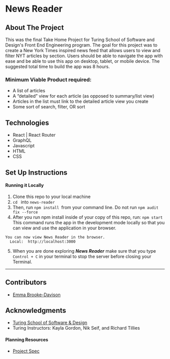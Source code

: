 # News Reader

## About The Project

This was the final Take Home Project for Turing School of Software and Design's Front End Engineering program. The goal for this project was to create a New York Times inspired news feed that allows users to view and filter NYT articles by section. Users should be able to navigate the app with ease and be able to use this app on desktop, tablet, or mobile device. The suggested total time to build the app was 8 hours.

### Minimum Viable Product required:
* A list of articles
* A “detailed” view for each article (as opposed to summary/list view)
* Articles in the list must link to the detailed article view you create
* Some sort of search, filter, OR sort


## Technologies
* React | React Router
* GraphQL
* Javascript
* HTML
* CSS

## Set Up Instructions

#### Running it Locally
1. Clone this repo to your local machine
2. `cd ` into `news-reader`
3. Then, run `npm install `from your command line. Do not run `npm audit fix --force`
4. After you run npm install inside of your copy of this repo, run:
`npm start`
This command runs the app in the development mode locally so that you can view and use the application in your browser.
```
You can now view News Reader in the browser.
  Local:  http://localhost:3000
```

5. When you are done exploring _**News Reader**_ make sure that you type `Control + C` in your terminal to stop the server before closing your Terminal.

----
## Contributors
- [Emma Brooke-Davison](https://github.com/emmacbd)


## Acknowledgments

* [Turing School of Software & Design](https://turing.edu/)
* Turing Instructors: Kayla Gordon, Nik Seif, and Richard Tillies


#### Planning Resources
* [Project Spec](https://mod4.turing.edu/projects/take_home/take_home_fe)
